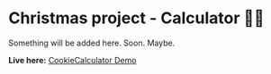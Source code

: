 # Christmas project - Calculator 🎄➕

Something will be added here. Soon. Maybe.

**Live here:** [CookieCalculator Demo](https://cookiecalculator.netlify.app/)

